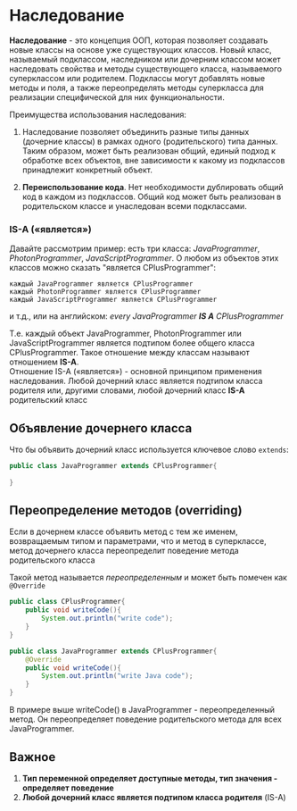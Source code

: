 # Наследование

**Наследование** - это концепция ООП, которая позволяет создавать новые классы 
на основе уже существующих классов. Новый класс, называемый подклассом, наследником или дочерним 
классом может наследовать свойства и методы существующего класса, называемого суперклассом 
или родителем.
Подклассы могут добавлять новые методы и поля, а также
переопределять методы суперкласса для реализации специфической для них функциональности.

Преимущества использования наследования:

1. Наследование позволяет объединить разные типы данных (дочерние классы) 
в рамках одного (родительского) типа данных. Таким образом, может быть реализован общий, 
единый подход к обработке всех объектов, вне зависимости к какому из подклассов 
принадлежит конкретный объект.

2. **Переиспользование кода**. Нет необходимости дублировать общий код в
каждом из подклассов. Общий код может быть реализован в родительском классе и унаследован
всеми подклассами.

### IS-A («является»)
Давайте рассмотрим пример: есть три класса: 
*JavaProgrammer*, *PhotonProgrammer*, *JavaScriptProgrammer*. 
О любом из объектов этих классов можно сказать "является CPlusProgrammer":  
~~~
каждый JavaProgrammer является CPlusProgrammer  
каждый PhotonProgrammer является CPlusProgrammer  
каждый JavaScriptProgrammer является CPlusProgrammer
~~~  
и т.д., или на английском: *every JavaProgrammer **IS A** CPlusProgrammer*

Т.е. каждый объект JavaProgrammer, PhotonProgrammer или JavaScriptProgrammer 
является подтипом более общего класса CPlusProgrammer. Такое отношение между классам называют
отношением **IS-A**.  
Отношение IS-A («является») - основной принципом применения наследования. 
Любой дочерний класс является подтипом класса родителя или, другими словами,
любой дочерний класс **IS-A** родительский класс

## Объявление дочернего класса

Что бы объявить дочерний класс используется ключевое слово `extends`:
~~~java
public class JavaProgrammer extends CPlusProgrammer{
    
}
~~~

## Переопределение методов (overriding)

Если в дочернем классе объявить метод с тем же именем, возвращаемым типом 
и параметрами, что и метод в суперклассе, метод дочернего класса переопределит 
поведение метода родительского класса 

Такой метод называется *переопределенным* и может быть помечен как `@Override`
~~~java
public class CPlusProgrammer{
    public void writeCode(){
        System.out.println("write code");
    }
}
~~~

~~~java
public class JavaProgrammer extends CPlusProgrammer{
    @Override
    public void writeCode(){
        System.out.println("write Java code");
    }
}
~~~
В примере выше writeCode() в JavaProgrammer - переопределенный метод. Он переопределяет поведение 
родительского метода для всех JavaProgrammer. 

## Важное
1. **Тип переменной определяет доступные методы, тип значения - определяет поведение**
2. **Любой дочерний класс является подтипом класса родителя** (IS-A)